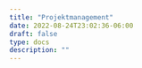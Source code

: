 ```yaml
---
title: "Projektmanagement"
date: 2022-08-24T23:02:36-06:00
draft: false
type: docs
description: ""
---
```


